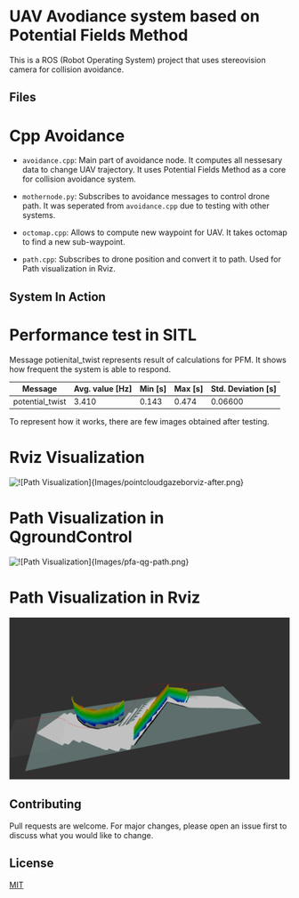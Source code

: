 # UAV Avodiance system based on Potential Fields Method

This is a ROS (Robot Operating System) project that uses stereovision camera for collision avoidance.

## Files

# Cpp Avoidance

- `avoidance.cpp`: Main part of avoidance node. It computes all nessesary data to change UAV trajectory. It uses Potential Fields Method as a core for collision avoidance system.   

- `mothernode.py`: Subscribes to avoidance messages to control drone path. It was seperated from `avoidance.cpp` due to testing with other systems.  

- `octomap.cpp`: Allows to compute new waypoint for UAV. It takes octomap to find a new sub-waypoint.  

- `path.cpp`: Subscribes to drone position and convert it to path. Used for Path visualization in Rviz.

  
## System In Action

# Performance test in SITL

Message potienital\_twist represents result of calculations for PFM. It shows how frequent the system is able to respond.

| **Message**         | **Avg. value [Hz]** | **Min [s]** | **Max [s]** | **Std. Deviation [s]** |
|---------------------|---------------------|-------------|-------------|------------------------|
| potential\_twist    | 3.410               | 0.143       | 0.474       | 0.06600                |

To represent how it works, there are few images obtained after testing. 

# Rviz Visualization 

![!\[Path Visualization\]{Images/pointcloudgazeborviz-after.png}](https://github.com/Qubi0-0/avoidance-system/blob/main/Images/pfa-qg-path.png)

# Path Visualization in QgroundControl

![!\[Path Visualization\]{Images/pfa-qg-path.png}](https://github.com/Qubi0-0/avoidance-system/blob/main/Images/pfa-qg-path.png)

# Path Visualization in Rviz

![!\[Rviz Visualization of working system\]{Images/pfa-rviz-path.png}](https://github.com/Qubi0-0/avoidance-system/blob/main/Images/pfa-rviz-path.png)

## Contributing

Pull requests are welcome. For major changes, please open an issue first to discuss what you would like to change.

## License

[MIT](https://choosealicense.com/licenses/mit/)

